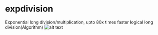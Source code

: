 # expdivision
Exponential long division/multiplication, upto 80x times faster logical long division(Algorithm)
![alt text](https://addzlabs.files.wordpress.com/2017/12/3.png)
